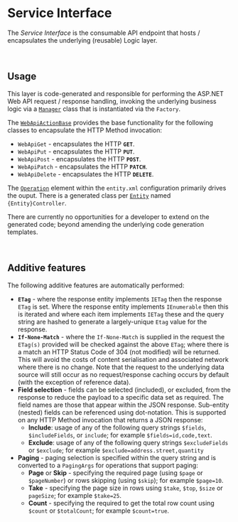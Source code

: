 ﻿# Service Interface

The *Service Interface* is the consumable API endpoint that hosts / encapsulates the underlying (reusable) Logic layer.

<br>

## Usage

This layer is code-generated and responsible for performing the ASP.NET Web API request / response handling, invoking the underlying business logic via a [`Manager`](Layer-Manager.md) class that is instantiated via the `Factory`. 

The [`WebApiActionBase`](../../Beef.AspNetCore.WebApi/WebApiActionBase.cs) provides the base functionality for the following classes to encapsulate the HTTP Method invocation:
- `WebApiGet` - encapsulates the HTTP **`GET`**.
- `WebApiPut` - encapsulates the HTTP **`PUT`**.
- `WebApiPost` - encapsulates the HTTP **`POST`**.
- `WebApiPatch` - encapsulates the HTTP **`PATCH`**.
- `WebApiDelete` - encapsulates the HTTP **`DELETE`**.

The [`Operation`](./Entity-Operation-element.md) element within the `entity.xml` configuration primarily drives the ouput. There is a generated class per [`Entity`](./Entity-Entity-element.md) named `{Entity}Controller`.

There are currently no opportunities for a developer to extend on the generated code; beyond amending the underlying code generation templates.

<br>

## Additive features

The following additive features are automatically performed:
- **`ETag`** - where the response entity implements `IETag` then the response `ETag` is set. Where the response entity implements `IEnumerable` then this is iterated and where each item implements `IETag` these and the query string are hashed to generate a largely-unique `Etag` value for the response.
- **`If-None-Match`** - where the `If-None-Match` is supplied in the request the `ETag(s)` provided will be checked against the above `ETag`; where there is a match an HTTP Status Code of 304 (not modified) will be returned. This will avoid the costs of content serialisation and associated network where there is no change. Note that the request to the underlying data source will still occur as no request/response caching occurs by default (with the exception of reference data).
- **Field selection** - fields can be selected (included), or excluded, from the response to reduce the payload to a specific data set as required. The field names are those that appear within the JSON response. Sub-entity (nested) fields can be referenced using dot-notation. This is supported on any HTTP Method invocation that returns a JSON response:
  - **Include**: usage of any of the following query strings `$fields`, `$includeFields`, or `include`; for example `$fields=id,code,text`.
  - **Exclude**: usage of any of the following query strings `$excludeFields` or `$exclude`; for example `$exclude=address.street,quantity`
- **Paging** - paging selection is specified within the query string and is converted to a `PagingArgs` for operations that support paging:
  - **Page** or **Skip** - specifying the required page (using `$page` or `$pageNumber`) or rows skipping (using `$skip`); for example `$page=10`.
  - **Take** - specifying the page size in rows using `$take`, `$top`, `$size` or `pageSize`; for example `$take=25`.
  - **Count** - specifying the required to get the total row count using `$count` or `$totalCount`; for example `$count=true`.